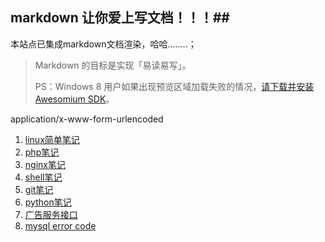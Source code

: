 ## markdown 让你爱上写文档！！！##

本站点已集成markdown文档渲染，哈哈........；

> Markdown 的目标是实现「易读易写」。
> 
>PS：Windows 8 用户如果出现预览区域加载失败的情况，[请下载并安装 Awesomium SDK](http://markdownpad.com/download/awesomium_v1.6.6_sdk_win.exe)。

application/x-www-form-urlencoded

1. [linux简单笔记](linux.md)
2. [php笔记](php/index.md)
3. [nginx笔记](nginx/index.md)
4. [shell笔记](shell/index.md)
5. [git笔记](git/index.md)
6. [python笔记](python/index.md)
7. [广告服务接口](ad_click.md)
8. [mysql error code](mysql_error.md)
